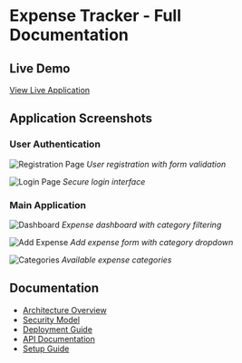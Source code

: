 # Expense Tracker - Full Documentation

## Live Demo
[View Live Application](https://expense-tracker-pranay.netlify.app)

## Application Screenshots

### User Authentication
![Registration Page](./screenshots/registration.png)
*User registration with form validation*

![Login Page](./screenshots/login.png)
*Secure login interface*

### Main Application
![Dashboard](./screenshots/dashboard.png)
*Expense dashboard with category filtering*

![Add Expense](./screenshots/add-expense.png)
*Add expense form with category dropdown*

![Categories](./screenshots/categories.png)
*Available expense categories*

## Documentation
- [Architecture Overview](./ARCHITECTURE.md)
- [Security Model](./SECURITY.md)
- [Deployment Guide](./DEPLOYMENT.md)
- [API Documentation](./API.md)
- [Setup Guide](./SETUP.md)